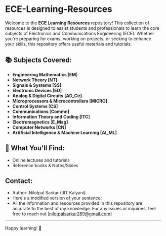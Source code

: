 # ECE-Learning-Resources

Welcome to the **ECE Learning Resources** repository! This collection of resources is designed to assist students and professionals to learn the core subjects of Electronics and Communications Engineering (ECE). Whether you're preparing for exams, working on projects, or seeking to enhance your skills, this repository offers useful materials and tutorials.

## 📚 Subjects Covered:
- **Engineering Mathematics [EM]**
- **Network Theory [NT]**
- **Signals & Systems [SS]**
- **Electronic Devices [ED]**
- **Analog & Digital Circuits [AD_Cir]**
- **Microprocessors & Microcontrollers [MICRO]**
- **Control Systems [CS]**
- **Communications [Commn]**
- **Information Theory and Coding [ITC]**
- **Electromagnetics [E_Mag]**
- **Computer Networks [CN]**
- **Artificial Intelligence & Machine Learning [AI_ML]**



## 🔧 What You'll Find:
- Online lectures and tutorials
- Reference books & Notes/Slides

## Contact:
- Author: Nilotpal Sarkar (IIIT Kalyani)
- Here's a modified version of your sentence:
- All the information and resources provided in this repository are accurate to the best of my knowledge. For any issues or inquiries, feel free to reach out [nilotpalsarkar289@gmail.com]


---

Happy learning! 🚀

